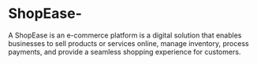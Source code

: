 # ShopEase-
A ShopEase is an e-commerce platform is a digital solution that enables businesses to sell products or services online, manage inventory, process payments, and provide a seamless shopping experience for customers.
